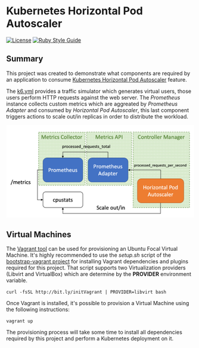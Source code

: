 # Kubernetes Horizontal Pod Autoscaler
<!-- markdown-link-check-disable-next-line -->
[![License](https://img.shields.io/badge/License-Apache%202.0-blue.svg)](https://opensource.org/licenses/Apache-2.0)
[![Ruby Style Guide](https://img.shields.io/badge/code_style-rubocop-brightgreen.svg)](https://github.com/rubocop/rubocop)

## Summary

This project was created to demonstrate what components are required
by an application to consume [Kubernetes Horizontal Pod Autoscaler][1]
feature.

The [k6.yml](tests/k6.yml) provides a traffic simulator which
generates virtual users, those users perform HTTP requests against the
web server. The *Prometheus* instance collects custom metrics which
are aggreated by *Prometheus Adapter* and consumed by *Horizontal Pod
Autoscaler*, this last component triggers actions to scale out/in
replicas in order to distribute the workload.

![Dashboard](img/diagram.png)

## Virtual Machines

The [Vagrant tool][2] can be used for provisioning an Ubuntu Focal
Virtual Machine. It's highly recommended to use the  *setup.sh* script
of the [bootstrap-vagrant project][3] for installing Vagrant
dependencies and plugins required for this project. That script
supports two Virtualization providers (Libvirt and VirtualBox) which
are determine by the **PROVIDER** environment variable.

    curl -fsSL http://bit.ly/initVagrant | PROVIDER=libvirt bash

Once Vagrant is installed, it's possible to provision a Virtual
Machine using the following instructions:

    vagrant up

The provisioning process will take some time to install all
dependencies required by this project and perform a Kubernetes
deployment on it.

[1]: https://kubernetes.io/docs/tasks/run-application/horizontal-pod-autoscale/
[2]: https://www.vagrantup.com/
[3]: https://github.com/electrocucaracha/bootstrap-vagrant

